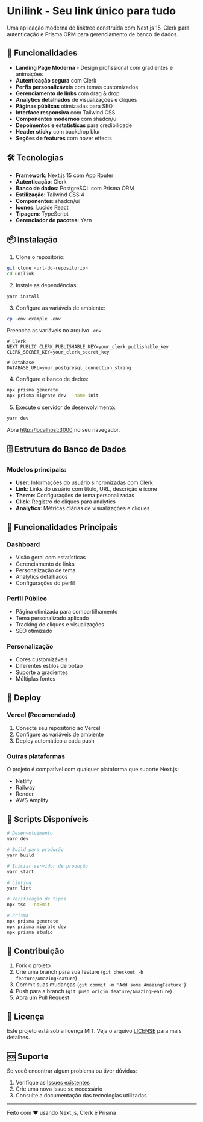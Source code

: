 # Unilink - Seu link único para tudo

Uma aplicação moderna de linktree construída com Next.js 15, Clerk para autenticação e Prisma ORM para gerenciamento de banco de dados.

## 🚀 Funcionalidades

- **Landing Page Moderna** - Design profissional com gradientes e animações
- **Autenticação segura** com Clerk
- **Perfis personalizáveis** com temas customizados
- **Gerenciamento de links** com drag & drop
- **Analytics detalhados** de visualizações e cliques
- **Páginas públicas** otimizadas para SEO
- **Interface responsiva** com Tailwind CSS
- **Componentes modernos** com shadcn/ui
- **Depoimentos e estatísticas** para credibilidade
- **Header sticky** com backdrop blur
- **Seções de features** com hover effects

## 🛠️ Tecnologias

- **Framework**: Next.js 15 com App Router
- **Autenticação**: Clerk
- **Banco de dados**: PostgreSQL com Prisma ORM
- **Estilização**: Tailwind CSS 4
- **Componentes**: shadcn/ui
- **Ícones**: Lucide React
- **Tipagem**: TypeScript
- **Gerenciador de pacotes**: Yarn

## 📦 Instalação

1. Clone o repositório:
```bash
git clone <url-do-repositorio>
cd unilink
```

2. Instale as dependências:
```bash
yarn install
```

3. Configure as variáveis de ambiente:
```bash
cp .env.example .env
```

Preencha as variáveis no arquivo `.env`:
```env
# Clerk
NEXT_PUBLIC_CLERK_PUBLISHABLE_KEY=your_clerk_publishable_key
CLERK_SECRET_KEY=your_clerk_secret_key

# Database
DATABASE_URL=your_postgresql_connection_string
```

4. Configure o banco de dados:
```bash
npx prisma generate
npx prisma migrate dev --name init
```

5. Execute o servidor de desenvolvimento:
```bash
yarn dev
```

Abra [http://localhost:3000](http://localhost:3000) no seu navegador.

## 🗄️ Estrutura do Banco de Dados

### Modelos principais:

- **User**: Informações do usuário sincronizadas com Clerk
- **Link**: Links do usuário com título, URL, descrição e ícone
- **Theme**: Configurações de tema personalizadas
- **Click**: Registro de cliques para analytics
- **Analytics**: Métricas diárias de visualizações e cliques

## 🎨 Funcionalidades Principais

### Dashboard
- Visão geral com estatísticas
- Gerenciamento de links
- Personalização de tema
- Analytics detalhados
- Configurações do perfil

### Perfil Público
- Página otimizada para compartilhamento
- Tema personalizado aplicado
- Tracking de cliques e visualizações
- SEO otimizado

### Personalização
- Cores customizáveis
- Diferentes estilos de botão
- Suporte a gradientes
- Múltiplas fontes

## 🚀 Deploy

### Vercel (Recomendado)

1. Conecte seu repositório ao Vercel
2. Configure as variáveis de ambiente
3. Deploy automático a cada push

### Outras plataformas

O projeto é compatível com qualquer plataforma que suporte Next.js:
- Netlify
- Railway
- Render
- AWS Amplify

## 📝 Scripts Disponíveis

```bash
# Desenvolvimento
yarn dev

# Build para produção
yarn build

# Iniciar servidor de produção
yarn start

# Linting
yarn lint

# Verificação de tipos
npx tsc --noEmit

# Prisma
npx prisma generate
npx prisma migrate dev
npx prisma studio
```

## 🤝 Contribuição

1. Fork o projeto
2. Crie uma branch para sua feature (`git checkout -b feature/AmazingFeature`)
3. Commit suas mudanças (`git commit -m 'Add some AmazingFeature'`)
4. Push para a branch (`git push origin feature/AmazingFeature`)
5. Abra um Pull Request

## 📄 Licença

Este projeto está sob a licença MIT. Veja o arquivo [LICENSE](LICENSE) para mais detalhes.

## 🆘 Suporte

Se você encontrar algum problema ou tiver dúvidas:

1. Verifique as [Issues existentes](../../issues)
2. Crie uma nova issue se necessário
3. Consulte a documentação das tecnologias utilizadas

---

Feito com ❤️ usando Next.js, Clerk e Prisma
